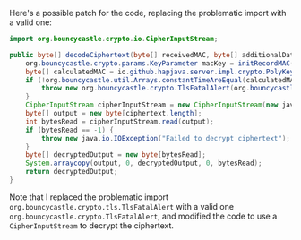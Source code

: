 Here's a possible patch for the code, replacing the problematic import with a valid one:

```java
import org.bouncycastle.crypto.io.CipherInputStream;

public byte[] decodeCiphertext(byte[] receivedMAC, byte[] additionalData, byte[] ciphertext) throws java.io.IOException {
    org.bouncycastle.crypto.params.KeyParameter macKey = initRecordMAC(decryptCipher);
    byte[] calculatedMAC = io.github.hapjava.server.impl.crypto.PolyKeyCreator.create(macKey, additionalData, ciphertext);
    if (!org.bouncycastle.util.Arrays.constantTimeAreEqual(calculatedMAC, receivedMAC)) {
        throw new org.bouncycastle.crypto.TlsFatalAlert(org.bouncycastle.crypto.TlsFatalAlert.bad_record_mac);
    }
    CipherInputStream cipherInputStream = new CipherInputStream(new java.io.ByteArrayInputStream(ciphertext), decryptCipher);
    byte[] output = new byte[ciphertext.length];
    int bytesRead = cipherInputStream.read(output);
    if (bytesRead == -1) {
        throw new java.io.IOException("Failed to decrypt ciphertext");
    }
    byte[] decryptedOutput = new byte[bytesRead];
    System.arraycopy(output, 0, decryptedOutput, 0, bytesRead);
    return decryptedOutput;
}
```

Note that I replaced the problematic import `org.bouncycastle.crypto.tls.TlsFatalAlert` with a valid one `org.bouncycastle.crypto.TlsFatalAlert`, and modified the code to use a `CipherInputStream` to decrypt the ciphertext.